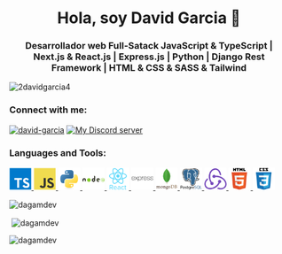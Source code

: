 <h1 align="center">Hola, soy David Garcia 👋</h1>
<h3 align="center">Desarrollador web Full-Satack JavaScript & TypeScript | Next.js & React.js | Express.js | Python | Django Rest Framework | HTML & CSS & SASS & Tailwind</h3>

<p align="left"> <img src="https://komarev.com/ghpvc/?username=2davidgarcia4&label=Profile%20views&color=0e75b6&style=flat" alt="2davidgarcia4" /> </p>

<h3 align="left">Connect with me:</h3>
<p align="left">
<a href="https://www.linkedin.com/in/dagamdev/" target="_blank"><img align="center" src="https://raw.githubusercontent.com/rahuldkjain/github-profile-readme-generator/master/src/images/icons/Social/linked-in-alt.svg" alt="david-garcia" height="30" width="40" /></a>
<a href="https://discord.gg/6qEwr3Mdv5" target="_blank"><img align="center" src="https://raw.githubusercontent.com/rahuldkjain/github-profile-readme-generator/master/src/images/icons/Social/discord.svg" alt="My Discord server" height="30" width="40" /></a>
</p>

<h3 align="left">Languages and Tools:</h3>
<p align="left"> 
  <a href="https://www.typescriptlang.org/" target="_blank" rel="noreferrer">
    <img src="https://raw.githubusercontent.com/devicons/devicon/master/icons/typescript/typescript-original.svg" alt="typescript" width="40" height="40"/>
  </a>
  <a href="https://developer.mozilla.org/en-US/docs/Web/JavaScript" target="_blank" rel="noreferrer">
    <img src="https://raw.githubusercontent.com/devicons/devicon/master/icons/javascript/javascript-original.svg" alt="javascript" width="40" height="40"/>
  </a>
  <a href="https://www.python.org" target="_blank" rel="noreferrer"> 
    <img src="https://raw.githubusercontent.com/devicons/devicon/master/icons/python/python-original.svg" alt="python" width="40" height="40"/>
  </a>
  <a href="https://nodejs.org" target="_blank" rel="noreferrer">
    <img src="https://raw.githubusercontent.com/devicons/devicon/master/icons/nodejs/nodejs-original-wordmark.svg" alt="nodejs" width="40" height="40"/>
  </a>
  <a href="https://reactjs.org/" target="_blank" rel="noreferrer">
    <img src="https://raw.githubusercontent.com/devicons/devicon/master/icons/react/react-original-wordmark.svg" alt="react" width="40" height="40"/>
  </a>
  <a href="https://expressjs.com" target="_blank" rel="noreferrer"> 
    <img src="https://raw.githubusercontent.com/devicons/devicon/master/icons/express/express-original-wordmark.svg" alt="express" width="40" height="40"/> 
  </a>
  <a href="https://www.mongodb.com/" target="_blank" rel="noreferrer"> 
    <img src="https://raw.githubusercontent.com/devicons/devicon/master/icons/mongodb/mongodb-original-wordmark.svg" alt="mongodb" width="40" height="40"/>
  </a>
  <a href="https://www.postgresql.org" target="_blank" rel="noreferrer">
    <img src="https://raw.githubusercontent.com/devicons/devicon/master/icons/postgresql/postgresql-original-wordmark.svg" alt="postgresql" width="40" height="40"/>
  </a>
  <a href="https://redux.js.org" target="_blank" rel="noreferrer">
    <img src="https://raw.githubusercontent.com/devicons/devicon/master/icons/redux/redux-original.svg" alt="redux" width="40" height="40"/>
  </a>
  <a href="https://www.w3.org/html/" target="_blank" rel="noreferrer">
    <img src="https://raw.githubusercontent.com/devicons/devicon/master/icons/html5/html5-original-wordmark.svg" alt="html5" width="40" height="40"/>
  </a>
  <a href="https://www.w3schools.com/css/" target="_blank" rel="noreferrer"> 
    <img src="https://raw.githubusercontent.com/devicons/devicon/master/icons/css3/css3-original-wordmark.svg" alt="css3" width="40" height="40"/> 
  </a>
</p>

<p><img align="center" src="https://github-readme-streak-stats.herokuapp.com/?user=dagamdev&theme=dark" alt="dagamdev" /></p>

<p>&nbsp;<img align="center" src="https://github-readme-stats.vercel.app/api?username=dagamdev&show_icons=true&theme=dark&title_color=d37703&text_color=e6e6e6&bg_color=171717&hide_border=true&locale=es" alt="dagamdev" /></p>

<p><img align="left" src="https://github-readme-stats.vercel.app/api/top-langs?username=dagamdev&show_icons=true&theme=dark&title_color=d3770d&text_color=dedede&bg_color=171717&hide_border=true&locale=es&layout=compact" alt="dagamdev" /></p>